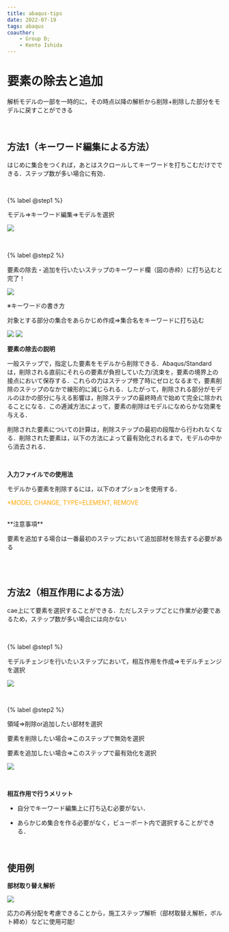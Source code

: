 ```yaml
---
title: abaqus-tips
date: 2022-07-19 
tags: abaqus
coauthor:
    - Group D;
    - Kento Ishida
---
```


# 要素の除去と追加

解析モデルの一部を一時的に，その時点以降の解析から削除+削除した部分をモデルに戻すことができる


</br>

## 方法1（キーワード編集による方法）

はじめに集合をつくれば，あとはスクロールしてキーワードを打ちこむだけでできる．ステップ数が多い場合に有効．

</br>

{% label @step1 %}

モデル⇒キーワード編集⇒モデルを選択

![](./pic/amcreation/pic1.png)

</br>

{% label @step2 %}　

要素の除去・追加を行いたいステップのキーワード欄（図の赤枠）に打ち込むと完了！


![](./pic/amcreation/pic2.png)

※キーワードの書き方

対象とする部分の集合をあらかじめ作成⇒集合名をキーワードに打ち込む

![](./pic/amcreation/pic3.png)
![](./pic/amcreation/pic4.png)


**要素の除去の説明**

一般ステップで，指定した要素をモデルから削除できる．Abaqus/Standardは，削除される直前にそれらの要素が負担していた力/流束を，要素の境界上の接点において保存する．これらの力はステップ修了時にゼロとなるまで，要素削除のステップのなかで線形的に減じられる．したがって，削除される部分がモデルのほかの部分に与える影響は，削除ステップの最終時点で始めて完全に除かれることになる．この逓減方法によって，要素の削除はモデルになめらかな効果を与える．

削除された要素についての計算は，削除ステップの最初の段階から行われなくなる．削除された要素は，以下の方法によって最有効化されるまで，モデルの中から消去される．

</br>

**入力ファイルでの使用法**

モデルから要素を削除するには，以下のオプションを使用する．

<font color="Orange">*MODEL CHANGE, TYPE=ELEMENT, REMOVE</font>

</br>
**注意事項**

要素を追加する場合は一番最初のステップにおいて追加部材を除去する必要がある

</br>　
</br>

## 方法2（相互作用による方法）

cae上にて要素を選択することができる．ただしステップごとに作業が必要であるため，ステップ数が多い場合には向かない

</br>

{% label @step1 %}　

モデルチェンジを行いたいステップにおいて，相互作用を作成⇒モデルチェンジを選択

![](./pic/amcreation/pic5.png)

</br>

{% label @step2 %}

領域⇒削除or追加したい部材を選択

要素を削除したい場合⇒このステップで無効を選択

要素を追加したい場合⇒このステップで最有効化を選択

![](./pic/amcreation/pic6.png)

</br>

**相互作用で行うメリット**

- 自分でキーワード編集上に打ち込む必要がない．

- あらかじめ集合を作る必要がなく，ビューポート内で選択することができる．

</br>

## 使用例

**部材取り替え解析**

![](./pic/amcreation/pic10.png)


応力の再分配を考慮できることから，施工ステップ解析（部材取替え解析，ボルト締め）などに使用可能!
